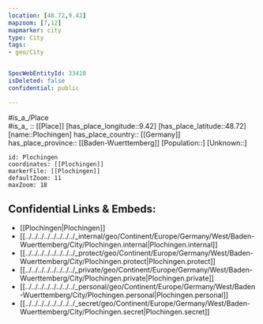 ```yaml
---
location: [48.72,9.42] 
mapzoom: [7,12] 
mapmarker: city 
type: City
tags:
- geo/City


SpocWebEntityId: 33410
isDeleted: false
confidential: public

---
```

#is_a_/Place  
#is_a_ :: [[Place]] 
[has_place_longitude::9.42] 
[has_place_latitude::48.72] 
[name::Plochingen] 
has_place_country:: [[Germany]]  
has_place_province:: [[Baden-Wuerttemberg]] 
[Population::] 
[Unknown::] 


```leaflet
id: Plochingen
coordinates: [[Plochingen]] 
markerFile: [[Plochingen]] 
defaultZoom: 11 
maxZoom: 18
```


## Confidential Links & Embeds: 
- [[Plochingen|Plochingen]]  
- [[../../../../../../../../_internal/geo/Continent/Europe/Germany/West/Baden-Wuerttemberg/City/Plochingen.internal|Plochingen.internal]] 
- [[../../../../../../../../_protect/geo/Continent/Europe/Germany/West/Baden-Wuerttemberg/City/Plochingen.protect|Plochingen.protect]] 
- [[../../../../../../../../_private/geo/Continent/Europe/Germany/West/Baden-Wuerttemberg/City/Plochingen.private|Plochingen.private]] 
- [[../../../../../../../../_personal/geo/Continent/Europe/Germany/West/Baden-Wuerttemberg/City/Plochingen.personal|Plochingen.personal]] 
- [[../../../../../../../../_secret/geo/Continent/Europe/Germany/West/Baden-Wuerttemberg/City/Plochingen.secret|Plochingen.secret]] 
